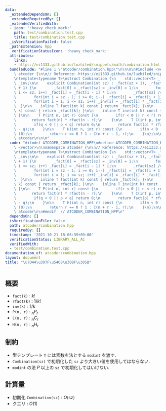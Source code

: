 ```yaml
---
data:
  _extendedDependsOn: []
  _extendedRequiredBy: []
  _extendedVerifiedWith:
  - icon: ':heavy_check_mark:'
    path: test/combination.test.cpp
    title: test/combination.test.cpp
  _isVerificationFailed: false
  _pathExtension: hpp
  _verificationStatusIcon: ':heavy_check_mark:'
  attributes:
    links:
    - https://ei1333.github.io/luzhiled/snippets/math/combination.html
  bundledCode: "#line 1 \"atcoder/combination.hpp\"\n\n\n\n#include <vector>\n\nnamespace\
    \ atcoder {\n\n// Reference: https://ei1333.github.io/luzhiled/snippets/math/combination.html\n\
    \ntemplate<typename T>\nstruct Combination {\n    std::vector<T> _fact, _rfact,\
    \ _inv;\n\n    explicit Combination(int sz) : _fact(sz + 1), _rfact(sz + 1), _inv(sz\
    \ + 1) {\n        _fact[0] = _rfact[sz] = _inv[0] = 1;\n        for(int i = 1;\
    \ i <= sz; i++) _fact[i] = _fact[i - 1] * i;\n        _rfact[sz] /= _fact[sz];\n\
    \        for(int i = sz - 1; i >= 0; i--) _rfact[i] = _rfact[i + 1] * (i + 1);\n\
    \        for(int i = 1; i <= sz; i++) _inv[i] = _rfact[i] * _fact[i - 1];\n  \
    \  }\n\n    inline T fact(int k) const { return _fact[k]; }\n\n    inline T rfact(int\
    \ k) const { return _rfact[k]; }\n\n    inline T inv(int k) const { return _inv[k];\
    \ }\n\n    T P(int n, int r) const {\n        if(r < 0 || n < r) return 0;\n \
    \       return fact(n) * rfact(n - r);\n    }\n\n    T C(int p, int q) const {\n\
    \        if(q < 0 || p < q) return 0;\n        return fact(p) * rfact(q) * rfact(p\
    \ - q);\n    }\n\n    T H(int n, int r) const {\n        if(n < 0 || r < 0) return\
    \ (0);\n        return r == 0 ? 1 : C(n + r - 1, r);\n    }\n};\n\n}  // namespace\
    \ atcoder\n\n\n"
  code: "#ifndef ATCODER_COMBINATION_HPP\n#define ATCODER_COMBINATION_HPP 1\n\n#include\
    \ <vector>\n\nnamespace atcoder {\n\n// Reference: https://ei1333.github.io/luzhiled/snippets/math/combination.html\n\
    \ntemplate<typename T>\nstruct Combination {\n    std::vector<T> _fact, _rfact,\
    \ _inv;\n\n    explicit Combination(int sz) : _fact(sz + 1), _rfact(sz + 1), _inv(sz\
    \ + 1) {\n        _fact[0] = _rfact[sz] = _inv[0] = 1;\n        for(int i = 1;\
    \ i <= sz; i++) _fact[i] = _fact[i - 1] * i;\n        _rfact[sz] /= _fact[sz];\n\
    \        for(int i = sz - 1; i >= 0; i--) _rfact[i] = _rfact[i + 1] * (i + 1);\n\
    \        for(int i = 1; i <= sz; i++) _inv[i] = _rfact[i] * _fact[i - 1];\n  \
    \  }\n\n    inline T fact(int k) const { return _fact[k]; }\n\n    inline T rfact(int\
    \ k) const { return _rfact[k]; }\n\n    inline T inv(int k) const { return _inv[k];\
    \ }\n\n    T P(int n, int r) const {\n        if(r < 0 || n < r) return 0;\n \
    \       return fact(n) * rfact(n - r);\n    }\n\n    T C(int p, int q) const {\n\
    \        if(q < 0 || p < q) return 0;\n        return fact(p) * rfact(q) * rfact(p\
    \ - q);\n    }\n\n    T H(int n, int r) const {\n        if(n < 0 || r < 0) return\
    \ (0);\n        return r == 0 ? 1 : C(n + r - 1, r);\n    }\n};\n\n}  // namespace\
    \ atcoder\n\n#endif  // ATCODER_COMBINATION_HPP\n"
  dependsOn: []
  isVerificationFile: false
  path: atcoder/combination.hpp
  requiredBy: []
  timestamp: '2021-10-21 18:06:39+09:00'
  verificationStatus: LIBRARY_ALL_AC
  verifiedWith:
  - test/combination.test.cpp
documentation_of: atcoder/combination.hpp
layout: document
title: "\u7D44\u307F\u5408\u308F\u305B"
---
```


## 概要

- `fact(k)` : $k!$
- `rfact(k)` : $1/k!$
- `inv(k)` : $1/k$
- `P(n, r)` : ${}_nP_r$
- `C(n, r)` : ${}_nC_r$
- `H(n, r)` : ${}_nH_r$

## 制約

- 型テンプレート `T` には素数を法とする `modint` を渡す.
- `Combination(sz)` で初期化した `sz` より大きい値を使用してはならない.
- `modint` の法 $P$ 以上の `sz` で初期化してはいけない.

## 計算量

- 初期化 `Combination(sz)` : $O(\mathrm{sz})$
- クエリ : $O(1)$